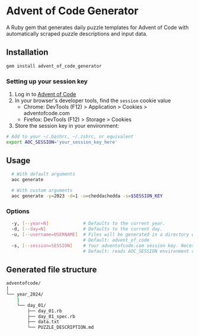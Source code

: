 # Advent of Code Generator

A Ruby gem that generates daily puzzle templates for Advent of Code with automatically scraped puzzle descriptions and input data.

## Installation

```sh
gem install advent_of_code_generator
```

### Setting up your session key

1. Log in to [Advent of Code](https://adventofcode.com)
2. In your browser's developer tools, find the `session` cookie value
   - Chrome: DevTools (F12) > Application > Cookies > adventofcode.com
   - Firefox: DevTools (F12) > Storage > Cookies
3. Store the session key in your environment:

```sh
# Add to your ~/.bashrc, ~/.zshrc, or equivalent
export AOC_SESSION='your_session_key_here'
```

## Usage

```sh
  # With default arguments
  aoc generate

  # With custom arguments
  aoc generate -y=2023 -d=1 -u=cheddachedda -s=$SESSION_KEY
```

### Options

```sh
  -y, [--year=N]             # Defaults to the current year.
  -d, [--day=N]              # Defaults to the current day.
  -u, [--username=USERNAME]  # Files will be generated in a directory with this name. Useful for multi-user repos.
                             # Default: advent_of_code
  -s, [--session=SESSION]    # Your adventofcode.com session key. Necessary for scraping data files and specs for part two.
                             # Default: reads AOC_SESSION environment variable if it exists.
```

## Generated file structure

```sh
adventofcode/
│
└── year_2024/
    |
    └── day_01/
        ├── day_01.rb
        ├── day_01_spec.rb
        ├── data.txt
        └── PUZZLE_DESCRIPTION.md
```
